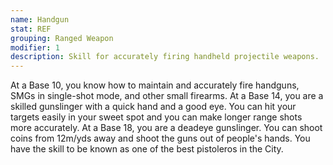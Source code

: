 ```yaml
---
name: Handgun
stat: REF
grouping: Ranged Weapon
modifier: 1
description: Skill for accurately firing handheld projectile weapons.
---
```


At a Base 10, you know how to maintain and accurately
fire handguns, SMGs in single-shot mode, and
other small firearms. At a Base 14, you are a skilled
gunslinger with a quick hand and a good eye. You
can hit your targets easily in your sweet spot and you
can make longer range shots more accurately. At
a Base 18, you are a deadeye gunslinger. You can
shoot coins from 12m/yds away and shoot the guns
out of people's hands. You have the skill to be known
as one of the best pistoleros in the City.